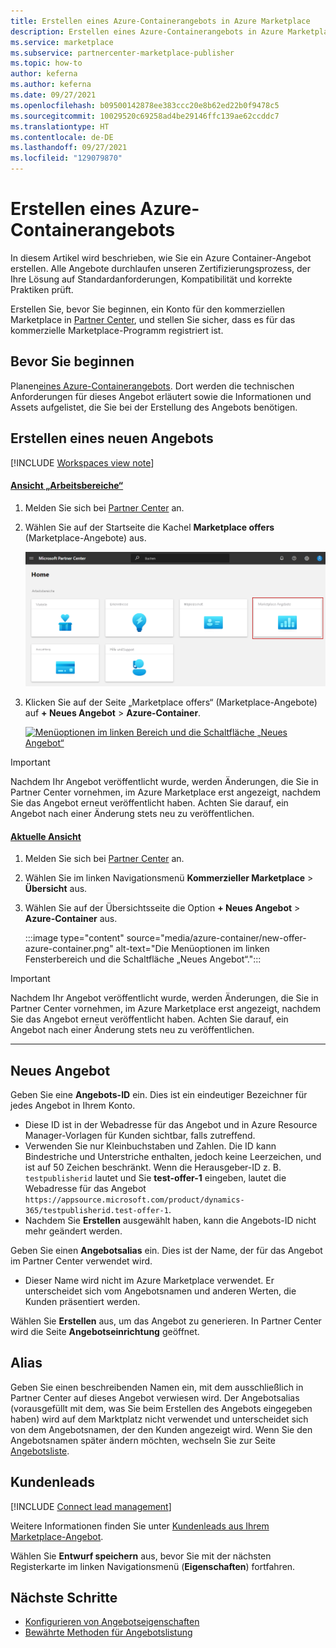 ```yaml
---
title: Erstellen eines Azure-Containerangebots in Azure Marketplace
description: Erstellen eines Azure-Containerangebots in Azure Marketplace.
ms.service: marketplace
ms.subservice: partnercenter-marketplace-publisher
ms.topic: how-to
author: keferna
ms.author: keferna
ms.date: 09/27/2021
ms.openlocfilehash: b09500142878ee383ccc20e8b62ed22b0f9478c5
ms.sourcegitcommit: 10029520c69258ad4be29146ffc139ae62ccddc7
ms.translationtype: HT
ms.contentlocale: de-DE
ms.lasthandoff: 09/27/2021
ms.locfileid: "129079870"
---
```

# <a name="create-an-azure-container-offer"></a>Erstellen eines Azure-Containerangebots

In diesem Artikel wird beschrieben, wie Sie ein Azure Container-Angebot erstellen. Alle Angebote durchlaufen unseren Zertifizierungsprozess, der Ihre Lösung auf Standardanforderungen, Kompatibilität und korrekte Praktiken prüft.

Erstellen Sie, bevor Sie beginnen, ein Konto für den kommerziellen Marketplace in [Partner Center](./create-account.md), und stellen Sie sicher, dass es für das kommerzielle Marketplace-Programm registriert ist.

## <a name="before-you-begin"></a>Bevor Sie beginnen

Planen[eines Azure-Containerangebots](marketplace-containers.md). Dort werden die technischen Anforderungen für dieses Angebot erläutert sowie die Informationen und Assets aufgelistet, die Sie bei der Erstellung des Angebots benötigen.

## <a name="create-a-new-offer"></a>Erstellen eines neuen Angebots

[!INCLUDE [Workspaces view note](./includes/preview-interface.md)]

#### <a name="workspaces-view"></a>[Ansicht „Arbeitsbereiche“](#tab/workspaces-view)

1. Melden Sie sich bei [Partner Center](https://partner.microsoft.com/dashboard/home) an.

1. Wählen Sie auf der Startseite die Kachel **Marketplace offers** (Marketplace-Angebote) aus.

    [ ![Veranschaulichung der Kachel „Marketplace offers“ (Marketplace-Angebote) auf der Startseite in Partner Center](./media/workspaces/partner-center-home.png) ](./media/workspaces/partner-center-home.png#lightbox)

1. Klicken Sie auf der Seite „Marketplace offers“ (Marketplace-Angebote) auf **+ Neues Angebot** > **Azure-Container**.

    [ ![Menüoptionen im linken Bereich und die Schaltfläche „Neues Angebot“](./media/azure-container/new-offer-azure-container-workspaces.png) ](./media/azure-container/new-offer-azure-container-workspaces.png#lightbox)

> [!IMPORTANT]
> Nachdem Ihr Angebot veröffentlicht wurde, werden Änderungen, die Sie in Partner Center vornehmen, im Azure Marketplace erst angezeigt, nachdem Sie das Angebot erneut veröffentlicht haben. Achten Sie darauf, ein Angebot nach einer Änderung stets neu zu veröffentlichen.

#### <a name="current-view"></a>[Aktuelle Ansicht](#tab/current-view)

1. Melden Sie sich bei [Partner Center](https://partner.microsoft.com/dashboard/home) an.
2. Wählen Sie im linken Navigationsmenü **Kommerzieller Marketplace** > **Übersicht** aus.
3. Wählen Sie auf der Übersichtsseite die Option **+ Neues Angebot** > **Azure-Container** aus.

    :::image type="content" source="media/azure-container/new-offer-azure-container.png" alt-text="Die Menüoptionen im linken Fensterbereich und die Schaltfläche „Neues Angebot“.":::

> [!IMPORTANT]
> Nachdem Ihr Angebot veröffentlicht wurde, werden Änderungen, die Sie in Partner Center vornehmen, im Azure Marketplace erst angezeigt, nachdem Sie das Angebot erneut veröffentlicht haben. Achten Sie darauf, ein Angebot nach einer Änderung stets neu zu veröffentlichen.

---

## <a name="new-offer"></a>Neues Angebot

Geben Sie eine **Angebots-ID** ein. Dies ist ein eindeutiger Bezeichner für jedes Angebot in Ihrem Konto.

- Diese ID ist in der Webadresse für das Angebot und in Azure Resource Manager-Vorlagen für Kunden sichtbar, falls zutreffend.
- Verwenden Sie nur Kleinbuchstaben und Zahlen. Die ID kann Bindestriche und Unterstriche enthalten, jedoch keine Leerzeichen, und ist auf 50 Zeichen beschränkt. Wenn die Herausgeber-ID z. B. `testpublisherid` lautet und Sie **test-offer-1** eingeben, lautet die Webadresse für das Angebot `https://appsource.microsoft.com/product/dynamics-365/testpublisherid.test-offer-1`.
- Nachdem Sie **Erstellen** ausgewählt haben, kann die Angebots-ID nicht mehr geändert werden.

Geben Sie einen **Angebotsalias** ein. Dies ist der Name, der für das Angebot im Partner Center verwendet wird.

- Dieser Name wird nicht im Azure Marketplace verwendet. Er unterscheidet sich vom Angebotsnamen und anderen Werten, die Kunden präsentiert werden.

Wählen Sie **Erstellen** aus, um das Angebot zu generieren. In Partner Center wird die Seite **Angebotseinrichtung** geöffnet.

## <a name="alias"></a>Alias

Geben Sie einen beschreibenden Namen ein, mit dem ausschließlich in Partner Center auf dieses Angebot verwiesen wird. Der Angebotsalias (vorausgefüllt mit dem, was Sie beim Erstellen des Angebots eingegeben haben) wird auf dem Marktplatz nicht verwendet und unterscheidet sich von dem Angebotsnamen, der den Kunden angezeigt wird. Wenn Sie den Angebotsnamen später ändern möchten, wechseln Sie zur Seite [Angebotsliste](azure-container-offer-listing.md).

## <a name="customer-leads"></a>Kundenleads

[!INCLUDE [Connect lead management](includes/customer-leads.md)]

Weitere Informationen finden Sie unter [Kundenleads aus Ihrem Marketplace-Angebot](partner-center-portal/commercial-marketplace-get-customer-leads.md).

Wählen Sie **Entwurf speichern** aus, bevor Sie mit der nächsten Registerkarte im linken Navigationsmenü (**Eigenschaften**) fortfahren.

## <a name="next-steps"></a>Nächste Schritte

- [Konfigurieren von Angebotseigenschaften](azure-container-properties.md) 
- [Bewährte Methoden für Angebotslistung](gtm-offer-listing-best-practices.md)
